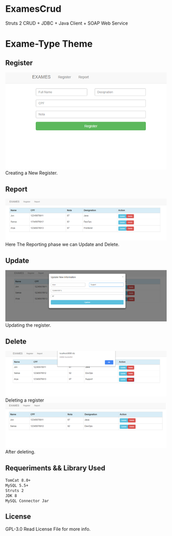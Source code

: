 # ExamesCrud
Struts 2 CRUD + JDBC + Java Client + SOAP Web Service

# Exame-Type Theme

## Register
![alt text](https://github.com/vernieri/ExamesCrud/blob/master/img/Register.png)
Creating a New Register.

## Report
![alt text](https://github.com/vernieri/ExamesCrud/blob/master/img/report.png)
Here The Reporting phase we can Update and Delete.

## Update
![alt text](https://github.com/vernieri/ExamesCrud/blob/master/img/update.png)
Updating the register.

## Delete
![alt text](https://github.com/vernieri/ExamesCrud/blob/master/img/ddelete.png)
Deleting a register
![alt text](https://github.com/vernieri/ExamesCrud/blob/master/img/done.png)
After deleting.

## Requeriments && Library Used
```
TomCat 8.0+
MySQL 5.5+
Struts 2 
JDK 8
MySQL Connector Jar
```

## License
GPL-3.0
Read License File for more info.
